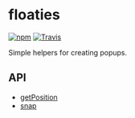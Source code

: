 # floaties

[![npm](https://img.shields.io/npm/v/floaties.svg?style=flat-square)](https://www.npmjs.com/package/floaties)
[![Travis](https://img.shields.io/travis/nickjohnson-dev/floaties.svg?style=flat-square)](https://travis-ci.org/nickjohnson-dev/floaties)

Simple helpers for creating popups.

## API

- [getPosition](docs/getPosition)
- [snap](docs/snap)
